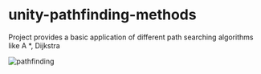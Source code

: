 # unity-pathfinding-methods
Project provides a basic application of different path searching algorithms  like A *, Dijkstra

<img src="https://imgur.com/a/zzZm6H7" alt ="pathfinding">
